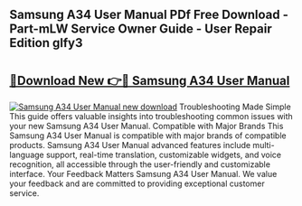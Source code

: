 ## Samsung A34 User Manual PDf Free Download - Part-mLW Service Owner Guide - User Repair Edition glfy3

# <h2><a href="http://cf13387.oget.top/?id=Samsung+A34+User+Manual">🔗Download New 👉🔴 Samsung A34 User Manual</a></h2>

[![Samsung A34 User Manual new download](https://i.imgur.com/5g1atiW.png)](http://cf13387.oget.top/?id=Samsung+A34+User+Manual)
Troubleshooting Made Simple This guide offers valuable insights into troubleshooting common issues with your new Samsung A34 User Manual. Compatible with Major Brands This Samsung A34 User Manual is compatible with major brands of compatible products. Samsung A34 User Manual advanced features include multi-language support, real-time translation, customizable widgets, and voice recognition, all accessible through the user-friendly and customizable interface. Your Feedback Matters Samsung A34 User Manual. We value your feedback and are committed to providing exceptional customer service.
